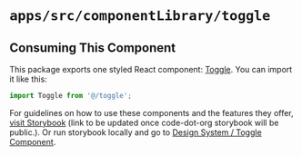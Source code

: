 # `apps/src/componentLibrary/toggle`

## Consuming This Component

This package exports one styled React component: [Toggle](Toggle.tsx). You can import it like this:

```javascript
import Toggle from '@/toggle';
```

For guidelines on how to use these components and the features they offer, [visit Storybook](https://code-dot-org.github.io/dsco_)
(link to be updated once code-dot-org storybook will be public.).
Or run storybook locally and go to [Design System / Toggle Component](http://localhost:9001/?path=/story/designsystem-toggle-component--default-toggle).